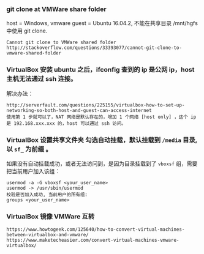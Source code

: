 ﻿

### git clone at VMWare share folder

host = Windows, vmware guest = Ubuntu 16.04.2, 不能在共享目录 /mnt/hgfs 中使用 git clone.
```
Cannot git clone to VMWare shared folder
http://stackoverflow.com/questions/33393077/cannot-git-clone-to-vmware-shared-folder
```

### VirtualBox 安装 ubuntu 之后，ifconfig 查到的 ip 是公网 ip，host 主机无法通过 ssh 连接。

解决办法：
```
http://serverfault.com/questions/225155/virtualbox-how-to-set-up-networking-so-both-host-and-guest-can-access-internet
使用第 1 步就可以了，NAT 网络是默认存在的，增加 1 个网络 [host only] ，这个 ip 是 192.168.xxx.xxx 的，host 可以通过 ssh 访问。
```

### VirtualBox 设置共享文件夹 勾选自动挂载，默认挂载到 `/media` 目录, 以 `sf_` 为前缀 。

如果没有自动挂载成功，或者无法访问到，是因为目录挂载到了 `vboxsf` 组，需要把当前用户加入该组：
```
usermod -a -G vboxsf <your_user_name>
usermod -> /usr/sbin/usermod
校验是否加入成功, 当前用户的所有组:
groups <your_user_name>
```

### VirtualBox 镜像 VMWare 互转 
```
https://www.howtogeek.com/125640/how-to-convert-virtual-machines-between-virtualbox-and-vmware/
https://www.maketecheasier.com/convert-virtual-machines-vmware-virtualbox/
```


